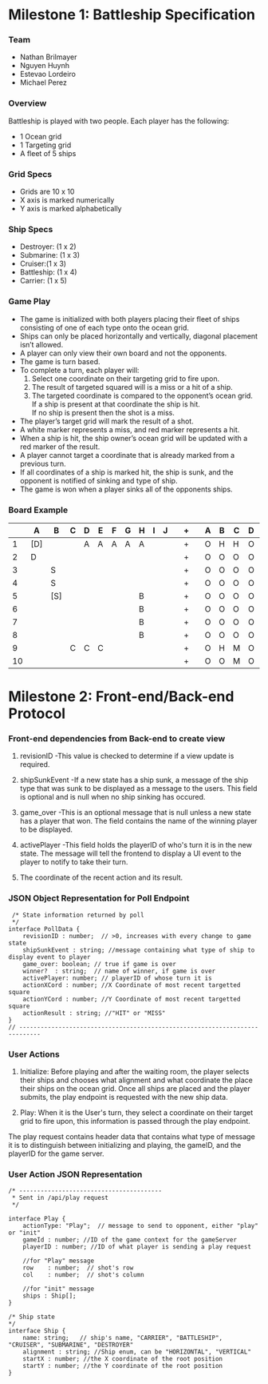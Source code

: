 # Milestone 1: Battleship Specification

### Team
- Nathan Brilmayer
- Nguyen Huynh 
- Estevao Lordeiro
- Michael Perez

### Overview
Battleship is played with two people. Each player has the following:  
- 1 Ocean grid
- 1 Targeting grid
- A fleet of 5 ships

### Grid Specs
- Grids are 10 x 10
- X axis is marked numerically
- Y axis is marked alphabetically

### Ship Specs
- Destroyer: (1 x 2)
- Submarine: (1 x 3)
- Cruiser:(1 x 3)
- Battleship: (1 x 4)
- Carrier: (1 x 5)

### Game Play

- The game is initialized with both players placing their fleet of ships consisting of one of each type onto the ocean grid. 
- Ships can only be placed horizontally and vertically, diagonal placement isn’t allowed.
- A player can only view their own board and not the opponents.  
- The game is turn based.  
- To complete a turn, each player will:  
  1. Select one coordinate on their targeting grid to fire upon. 
  2. The result of targeted squared will is a miss or a hit of a ship. 
  3. The targeted coordinate is compared to the opponent’s ocean grid.  
     If a ship is present at that coordinate the ship is hit.  
     If no ship is present then the shot is a miss.  
- The player’s target grid will mark the result of a shot. 
- A white marker represents a miss, and red marker represents a hit. 
- When a ship is hit, the ship owner’s ocean grid will be updated with a red marker of the result. 
- A player cannot target a coordinate that is already marked from a previous turn.
- If all coordinates of a ship is marked hit, the ship is sunk, and the opponent is notified of sinking and type of ship. 
- The game is won when a player sinks all of the opponents ships.

### Board Example

|   | A | B | C | D | E | F | G | H | I | J |   | + |   | A | B | C | D | E | F | G | H | I | J |   | 
|---|---|---|---|---|---|---|---|---|---|---|---|---|---|---|---|---|---|---|---|---|---|---|---|---|
| 1 |[D]|   |   | A | A | A | A | A |   |   |   | + |   | O | H | H | O | O | O | O | O | O | O |   |
| 2 | D |   |   |   |   |   |   |   |   |   |   | + |   | O | O | O | O | O | O | O | O | O | O |   |
| 3 |   | S |   |   |   |   |   |   |   |   |   | + |   | O | O | O | O | O | O | O | O | O | O |   |
| 4 |   | S |   |   |   |   |   |   |   |   |   | + |   | O | O | O | O | O | O | O | O | O | O |   |
| 5 |   |[S]|   |   |   |   |   | B |   |   |   | + |   | O | O | O | O | O | O | O | O | O | O |   |
| 6 |   |   |   |   |   |   |   | B |   |   |   | + |   | O | O | O | O | O | M | O | M | O | O |   |
| 7 |   |   |   |   |   |   |   | B |   |   |   | + |   | O | O | O | O | O | O | O | O | O | O |   |
| 8 |   |   |   |   |   |   |   | B |   |   |   | + |   | O | O | O | O | O | O | O | O | O | O |   |
| 9 |   |   | C | C | C |   |   |   |   |   |   | + |   | O | H | M | O | O | O | O | O | O | O |   |
|10 |   |   |   |   |   |   |   |   |   |   |   | + |   | O | O | M | O | O | O | O | O | O | O |   |

# Milestone 2: Front-end/Back-end Protocol

### Front-end dependencies from Back-end to create view
  1. revisionID
        -This value is checked to determine if a view update is required.

  2. shipSunkEvent
        -If a new state has a ship sunk, a message of the ship type that was sunk to be displayed as a message to the users. This field is optional and is null when no ship sinking has occured.

  3. game_over
        -This is an optional message that is null unless a new state has a player that won. The field contains the name of the winning player to be displayed.

  4. activePlayer
        -This field holds the playerID of who's turn it is in the new state. The message will tell the frontend to display a UI event to the player to notify to take their turn.
  
  5. The coordinate of the recent action and its result.

### JSON Object Representation for Poll Endpoint
```
 /* State information returned by poll
 */
interface PollData {
    revisionID : number;  // >0, increases with every change to game state
    shipSunkEvent : string; //message containing what type of ship to display event to player
    game_over: boolean; // true if game is over
    winner?  : string;  // name of winner, if game is over
    activePlayer: number; // playerID of whose turn it is
    actionXCord : number; //X Coordinate of most recent targetted square
    actionYCord : number; //Y Coordinate of most recent targetted square
    actionResult : string; //"HIT" or "MISS"
}
// ----------------------------------------------------------------------------
```

### User Actions

1. Initialize: Before playing and after the waiting room, the player selects their ships and chooses what alignment and what coordinate the place their ships on the ocean grid. Once all ships are placed and the player submits, the play endpoint is requested with the new ship data.

2. Play: When it is the User's turn, they select a coordinate on their target grid to fire upon, this information is passed through the play endpoint.

The play request contains header data that contains what type of message it is to distinguish between initializing and playing, the gameID, and the playerID for the game server.

### User Action JSON Representation
```
/* ----------------------------------------
 * Sent in /api/play request
 */

interface Play {
    actionType: "Play";  // message to send to opponent, either "play" or "init"
    gameId : number; //ID of the game context for the gameServer
    playerID : number; //ID of what player is sending a play request

    //for "Play" message
    row    : number;  // shot's row
    col    : number;  // shot's column

    //for "init" message
    ships : Ship[];
}

/* Ship state
*/
interface Ship {
    name: string;   // ship's name, "CARRIER", "BATTLESHIP", "CRUISER", "SUBMARINE", "DESTROYER"
    alignment : string; //Ship enum, can be "HORIZONTAL", "VERTICAL"
    startX : number; //the X coordinate of the root position
    startY : number; //the Y coordinate of the root position
}

```

